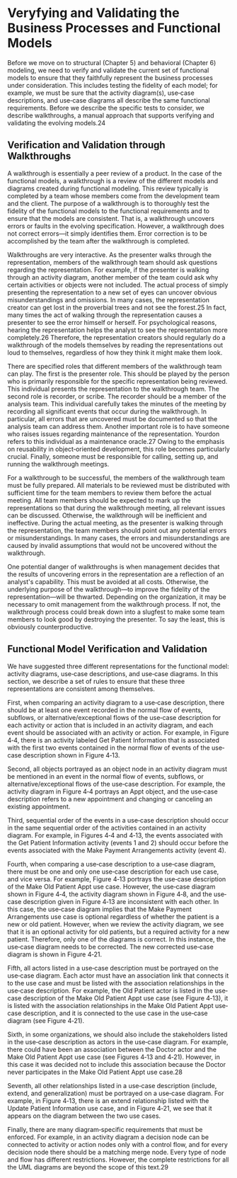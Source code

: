 # Veryfying and Validating the Business Processes and Functional Models

Before we move on to structural (Chapter 5) and behavioral (Chapter 6) modeling, we need to verify and validate the current set of functional models to ensure that they faithfully represent the business processes under consideration. This includes testing the fidelity of each model; for example, we must be sure that the activity diagram(s), use‐case descriptions, and use‐case diagrams all describe the same functional requirements. Before we describe the specific tests to consider, we describe walkthroughs, a manual approach that supports verifying and validating the evolving models.24

## Verification and Validation through Walkthroughs

A walkthrough is essentially a peer review of a product. In the case of the functional models, a walkthrough is a review of the different models and diagrams created during functional modeling. This review typically is completed by a team whose members come from the development team and the client. The purpose of a walkthrough is to thoroughly test the fidelity of the functional models to the functional requirements and to ensure that the models are consistent. That is, a walkthrough uncovers errors or faults in the evolving specification. However, a walkthrough does not correct errors—it simply identifies them. Error correction is to be accomplished by the team after the walkthrough is completed.

Walkthroughs are very interactive. As the presenter walks through the representation, members of the walkthrough team should ask questions regarding the representation. For example, if the presenter is walking through an activity diagram, another member of the team could ask why certain activities or objects were not included. The actual process of simply presenting the representation to a new set of eyes can uncover obvious misunderstandings and omissions. In many cases, the representation creator can get lost in the proverbial trees and not see the forest.25 In fact, many times the act of walking through the representation causes a presenter to see the error himself or herself. For psychological reasons, hearing the representation helps the analyst to see the representation more completely.26 Therefore, the representation creators should regularly do a walkthrough of the models themselves by reading the representations out loud to themselves, regardless of how they think it might make them look.

There are specified roles that different members of the walkthrough team can play. The first is the presenter role. This should be played by the person who is primarily responsible for the specific representation being reviewed. This individual presents the representation to the walkthrough team. The second role is recorder, or scribe. The recorder should be a member of the analysis team. This individual carefully takes the minutes of the meeting by recording all significant events that occur during the walkthrough. In particular, all errors that are uncovered must be documented so that the analysis team can address them. Another important role is to have someone who raises issues regarding maintenance of the representation. Yourdon refers to this individual as a maintenance oracle.27 Owing to the emphasis on reusability in object‐oriented development, this role becomes particularly crucial. Finally, someone must be responsible for calling, setting up, and running the walkthrough meetings.

For a walkthrough to be successful, the members of the walkthrough team must be fully prepared. All materials to be reviewed must be distributed with sufficient time for the team members to review them before the actual meeting. All team members should be expected to mark up the representations so that during the walkthrough meeting, all relevant issues can be discussed. Otherwise, the walkthrough will be inefficient and ineffective. During the actual meeting, as the presenter is walking through the representation, the team members should point out any potential errors or misunderstandings. In many cases, the errors and misunderstandings are caused by invalid assumptions that would not be uncovered without the walkthrough.

One potential danger of walkthroughs is when management decides that the results of uncovering errors in the representation are a reflection of an analyst's capability. This must be avoided at all costs. Otherwise, the underlying purpose of the walkthrough—to improve the fidelity of the representation—will be thwarted. Depending on the organization, it may be necessary to omit management from the walkthrough process. If not, the walkthrough process could break down into a slugfest to make some team members to look good by destroying the presenter. To say the least, this is obviously counterproductive.

## Functional Model Verification and Validation

We have suggested three different representations for the functional model: activity diagrams, use‐case descriptions, and use‐case diagrams. In this section, we describe a set of rules to ensure that these three representations are consistent among themselves.

First, when comparing an activity diagram to a use‐case description, there should be at least one event recorded in the normal flow of events, subflows, or alternative/exceptional flows of the use‐case description for each activity or action that is included in an activity diagram, and each event should be associated with an activity or action. For example, in Figure 4‐4, there is an activity labeled Get Patient Information that is associated with the first two events contained in the normal flow of events of the use‐case description shown in Figure 4‐13.

Second, all objects portrayed as an object node in an activity diagram must be mentioned in an event in the normal flow of events, subflows, or alternative/exceptional flows of the use‐case description. For example, the activity diagram in Figure 4‐4 portrays an Appt object, and the use‐case description refers to a new appointment and changing or canceling an existing appointment.

Third, sequential order of the events in a use‐case description should occur in the same sequential order of the activities contained in an activity diagram. For example, in Figures 4‐4 and 4‐13, the events associated with the Get Patient Information activity (events 1 and 2) should occur before the events associated with the Make Payment Arrangements activity (event 4).

Fourth, when comparing a use‐case description to a use‐case diagram, there must be one and only one use‐case description for each use case, and vice versa. For example, Figure 4‐13 portrays the use‐case description of the Make Old Patient Appt use case. However, the use‐case diagram shown in Figure 4‐4, the activity diagram shown in Figure 4‐8, and the use‐case description given in Figure 4‐13 are inconsistent with each other. In this case, the use‐case diagram implies that the Make Payment Arrangements use case is optional regardless of whether the patient is a new or old patient. However, when we review the activity diagram, we see that it is an optional activity for old patients, but a required activity for a new patient. Therefore, only one of the diagrams is correct. In this instance, the use‐case diagram needs to be corrected. The new corrected use‐case diagram is shown in Figure 4‐21.

Fifth, all actors listed in a use‐case description must be portrayed on the use‐case diagram. Each actor must have an association link that connects it to the use case and must be listed with the association relationships in the use‐case description. For example, the Old Patient actor is listed in the use‐case description of the Make Old Patient Appt use case (see Figure 4‐13), it is listed with the association relationships in the Make Old Patient Appt use‐case description, and it is connected to the use case in the use‐case diagram (see Figure 4‐21).

Sixth, in some organizations, we should also include the stakeholders listed in the use‐case description as actors in the use‐case diagram. For example, there could have been an association between the Doctor actor and the Make Old Patient Appt use case (see Figures 4‐13 and 4‐21). However, in this case it was decided not to include this association because the Doctor never participates in the Make Old Patient Appt use case.28

Seventh, all other relationships listed in a use‐case description (include, extend, and generalization) must be portrayed on a use‐case diagram. For example, in Figure 4‐13, there is an extend relationship listed with the Update Patient Information use case, and in Figure 4‐21, we see that it appears on the diagram between the two use cases.

Finally, there are many diagram‐specific requirements that must be enforced. For example, in an activity diagram a decision node can be connected to activity or action nodes only with a control flow, and for every decision node there should be a matching merge node. Every type of node and flow has different restrictions. However, the complete restrictions for all the UML diagrams are beyond the scope of this text.29
